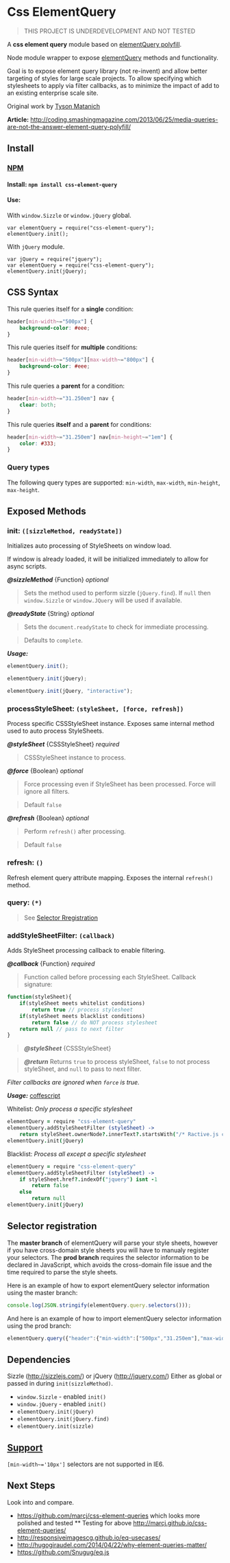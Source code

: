 # Css ElementQuery

> THIS PROJECT IS UNDERDEVELOPMENT AND NOT TESTED

A **css element query** module based on [elementQuery polyfill](https://github.com/tysonmatanich/elementQuery).

Node module wrapper to expose [elementQuery](https://github.com/tysonmatanich/elementQuery) methods and functionality.

Goal is to expose element query library (not re-invent) and allow better targeting of styles for large scale projects. To allow specifying which stylesheets to apply via filter callbacks, as to minimize the impact of add to an existing enterprise scale site.

Original work by [Tyson Matanich](https://github.com/tysonmatanich)

**Article:** http://coding.smashingmagazine.com/2013/06/25/media-queries-are-not-the-answer-element-query-polyfill/

## Install

### [NPM](http://npmjs.org/)
#### Install: `npm install css-element-query`
#### Use:
With `window.Sizzle` or `window.jQuery` global.
```
var elementQuery = require("css-element-query");
elementQuery.init();
```
With `jQuery` module.
```
var jQuery = require("jquery");
var elementQuery = require("css-element-query");
elementQuery.init(jQuery);
```

## CSS Syntax
This rule queries itself for a **single** condition:
```css
header[min-width~="500px"] {
	background-color: #eee;
}
```

This rule queries itself for **multiple** conditions:
```css
header[min-width~="500px"][max-width~="800px"] {
	background-color: #eee;
}
```

This rule queries a **parent** for a condition:
```css
header[min-width~="31.250em"] nav {
	clear: both;
}
```

This rule queries **itself** and a **parent** for conditions:
```css
header[min-width~="31.250em"] nav[min-height~="1em"] {
	color: #333;
}
```

### Query types
The following query types are supported: `min-width`, `max-width`, `min-height`, `max-height`.


## Exposed Methods
### init: `([sizzleMethod, readyState])`
Initializes auto processing of StyleSheets on window load.

If window is already loaded, it will be initialized immediately to allow for async scripts.

***@sizzleMethod*** {Function} *optional*
>Sets the method used to perform sizzle (`jQuery.find`). If `null` then `window.Sizzle` or `window.JQuery` will be used if available.

***@readyState*** {String} *optional*
>Sets the `document.readyState` to check for immediate processing.

>Defaults to `complete`.

***Usage:***
```javascript
elementQuery.init();

elementQuery.init(jQuery);

elementQuery.init(jQuery, "interactive");
```

### processStyleSheet: `(styleSheet, [force, refresh])`
Process specific CSSStyleSheet instance. Exposes same internal method used to auto process StyleSheets.

***@styleSheet*** {CSSStyleSheet} *required*
>CSSStyleSheet instance to process.

***@force*** {Boolean} *optional*
>Force processing even if StyleSheet has been processed. Force will ignore all filters.

>Default `false`

***@refresh*** {Boolean} *optional*
>Perform `refresh()` after processing.

>Default `false`

### refresh: `()`
Refresh element query attribute mapping. Exposes the internal `refresh()` method.

### query: `(*)`
>See [Selector Rregistration](#selector-registration)

### addStyleSheetFilter: `(callback)`
Adds StyleSheet processing callback to enable filtering.

***@callback*** {Function} *required*
>Function called before processing each StyleSheet.
Callback signature:
```javascript
function(styleSheet){
	if(styleSheet meets whitelist conditions)
		return true // process stylesheet
	if(styleSheet meets blacklist conditions)
		return false // do NOT process stylesheet
	return null // pass to next filter
}
```
>***@styleSheet*** {CSSStyleSheet}

>***@return*** Returns `true` to process styleSheet, `false` to not process styleSheet, and `null` to pass to next filter.

*Filter callbacks are ignored when `force` is true.*

***Usage:*** [coffescript](http://coffeescript.org/)

Whitelist: *Only process a specific stylesheet*
```coffee
elementQuery = require "css-element-query"
elementQuery.addStyleSheetFilter (styleSheet) ->
	return styleSheet.ownerNode?.innerText?.startsWith("/* Ractive.js component styles */")
elementQuery.init(jQuery)
```
Blacklist: *Process all except a specific stylesheet*
```coffee
elementQuery = require "css-element-query"
elementQuery.addStyleSheetFilter (styleSheet) ->
	if styleSheet.href?.indexOf("jquery") isnt -1
		return false
	else
		return null
elementQuery.init(jQuery)
```

## Selector registration

The **master branch** of elementQuery will parse your style sheets, however if you have cross-domain style sheets you will have to manualy register your selectors. The **prod branch** requires the selector information to be declared in JavaScript, which avoids the cross-domain file issue and the time required to parse the style sheets.

Here is an example of how to export elementQuery selector information using the master branch:
```javascript
console.log(JSON.stringify(elementQuery.query.selectors()));
```

And here is an example of how to import elementQuery selector information using the prod branch:
```javascript
elementQuery.query({"header":{"min-width":["500px","31.250em"],"max-width":["800px"]}});
```

## Dependencies
Sizzle (http://sizzlejs.com/) or jQuery (http://jquery.com/)
Either as global or passed in during `init(sizzleMethod)`.
* `window.Sizzle` - enabled `init()`
* `window.jQuery` - enabled `init()`
* `elementQuery.init(jQuery)`
* `elementQuery.init(jQuery.find)`
* `elementQuery.init(sizzle)`


## [Support](https://github.com/tysonmatanich/elementQuery#support)

`[min-width~='10px']` selectors are not supported in IE6.

## Next Steps
Look into and compare.
* https://github.com/marcj/css-element-queries which looks more polished and tested
** Testing for above http://marcj.github.io/css-element-queries/
* http://responsiveimagescg.github.io/eq-usecases/
* http://hugogiraudel.com/2014/04/22/why-element-queries-matter/
* https://github.com/Snugug/eq.js

